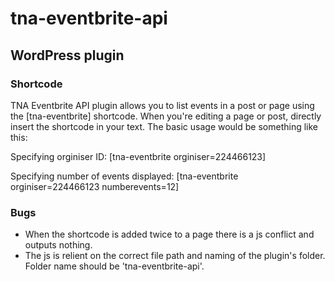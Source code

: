 # tna-eventbrite-api

## WordPress plugin

### Shortcode

TNA Eventbrite API plugin allows you to list events in a post or page using the [tna-eventbrite] shortcode. When you're editing a page or post, directly insert the shortcode in your text. The basic usage would be something like this:

Specifying orginiser ID: [tna-eventbrite orginiser=224466123]

Specifying number of events displayed: [tna-eventbrite orginiser=224466123 numberevents=12]

### Bugs

* When the shortcode is added twice to a page there is a js conflict and outputs nothing.
* The js is relient on the correct file path and naming of the plugin's folder. Folder name should be 'tna-eventbrite-api'.
